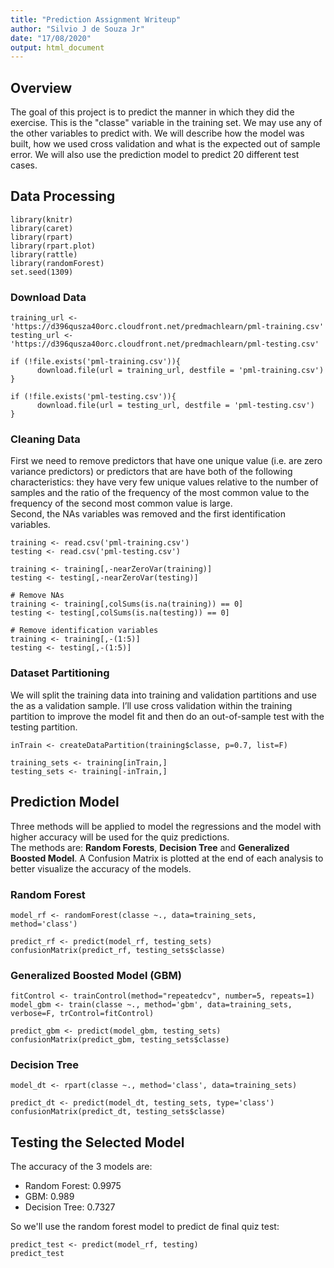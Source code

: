 ```yaml
---
title: "Prediction Assignment Writeup"
author: "Silvio J de Souza Jr"
date: "17/08/2020"
output: html_document
---
```

## Overview

The goal of this project is to predict the manner in which they did the exercise. This is the "classe" variable in the training set. We may use any of the other variables to predict with. We will describe how the model was built, how we used cross validation and what is the expected out of sample error. We will also use the prediction model to predict 20 different test cases. 

## Data Processing 

```{r, include=F}
library(knitr)
library(caret)
library(rpart)
library(rpart.plot)
library(rattle)
library(randomForest)
set.seed(1309)
```

### Download Data

```{r}
training_url <- 'https://d396qusza40orc.cloudfront.net/predmachlearn/pml-training.csv'
testing_url <- 'https://d396qusza40orc.cloudfront.net/predmachlearn/pml-testing.csv'

if (!file.exists('pml-training.csv')){
      download.file(url = training_url, destfile = 'pml-training.csv')
}

if (!file.exists('pml-testing.csv')){
      download.file(url = testing_url, destfile = 'pml-testing.csv')
}
```

### Cleaning Data

First we need to remove predictors that have one unique value (i.e. are zero variance predictors) or predictors that are have both of the following characteristics: they have very few unique values relative to the number of samples and the ratio of the frequency of the most common value to the frequency of the second most common value is large.  
Second, the NAs variables was removed and the first identification variables.

```{r}
training <- read.csv('pml-training.csv')
testing <- read.csv('pml-testing.csv')

training <- training[,-nearZeroVar(training)]
testing <- testing[,-nearZeroVar(testing)]

# Remove NAs
training <- training[,colSums(is.na(training)) == 0]
testing <- testing[,colSums(is.na(testing)) == 0]

# Remove identification variables
training <- training[,-(1:5)]
testing <- testing[,-(1:5)]
```

### Dataset Partitioning

We will split the training data into training and validation partitions and use the  as a validation sample. I’ll use cross validation within the training partition to improve the model fit and then do an out-of-sample test with the testing partition.

```{r}
inTrain <- createDataPartition(training$classe, p=0.7, list=F)

training_sets <- training[inTrain,]
testing_sets <- training[-inTrain,]
```

## Prediction Model

Three methods will be applied to model the regressions and the model with higher accuracy will be used for the quiz predictions.   
The methods are: **Random Forests**, **Decision Tree** and **Generalized Boosted Model**. A Confusion Matrix is plotted at the end of each analysis to better visualize the accuracy of the models.

### Random Forest
```{r, cache=T}
model_rf <- randomForest(classe ~., data=training_sets, method='class')
```

```{r}
predict_rf <- predict(model_rf, testing_sets)
confusionMatrix(predict_rf, testing_sets$classe)
```

### Generalized Boosted Model (GBM)

```{r, cache=T}
fitControl <- trainControl(method="repeatedcv", number=5, repeats=1)
model_gbm <- train(classe ~., method='gbm', data=training_sets, verbose=F, trControl=fitControl)
```

```{r}
predict_gbm <- predict(model_gbm, testing_sets)
confusionMatrix(predict_gbm, testing_sets$classe)
```

### Decision Tree
```{r, cache=T}
model_dt <- rpart(classe ~., method='class', data=training_sets)
```

```{r}
predict_dt <- predict(model_dt, testing_sets, type='class')
confusionMatrix(predict_dt, testing_sets$classe)
```
## Testing the Selected Model

The accuracy of the 3 models are:

* Random Forest: 0.9975
* GBM: 0.989
* Decision Tree: 0.7327

So we'll use the random forest model to predict de final quiz test:
```{r}
predict_test <- predict(model_rf, testing)
predict_test
```